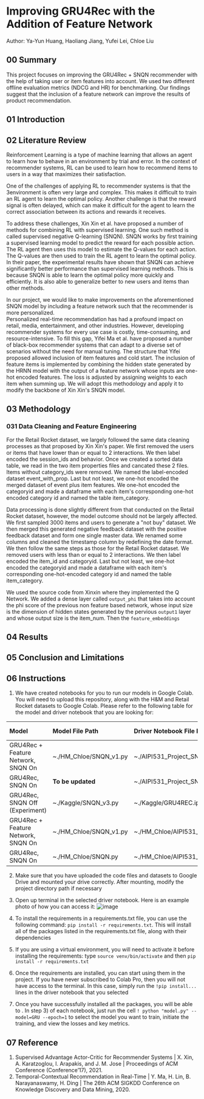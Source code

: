# Improving GRU4Rec with the Addition of Feature Network
Author: Ya-Yun Huang, Haoliang Jiang, Yufei Lei, Chloe Liu
## 00 Summary
This project focuses on improving the GRU4Rec + SNQN recommender with the help of taking user or item features into account. We used two different offline evaluation metrics (NDCG and HR) for benchmarking. Our findings suggest that the inclusion of a feature network can improve the results of product recommendation. 
## 01 Introduction
## 02 Literature Review
Reinforcement Learning is a type of machine learning that allows an agent to learn how to behave in an environment by trial and error. In the context of recommender systems, RL can be used to learn how to recommend items to users in a way that maximizes their satisfaction.  

One of the challenges of applying RL to recommender systems is that the 3environment is often very large and complex. This makes it difficult to train an RL agent to learn the optimal policy. Another challenge is that the reward signal is often delayed, which can make it difficult for the agent to learn the correct association between its actions and rewards it receives.  

To address these challenges, Xin Xin et al. have proposed a number of methods for combining RL with supervised learning. One such method is called supervised negative Q-learning (SNQN). SNQN works by first training a supervised learning model to predict the reward for each possible action. The RL agent then uses this model to estimate the Q-values for each action. The Q-values are then used to train the RL agent to learn the optimal policy. In their paper, the experimental results have shown that SNQN can achieve significantly better performance than supervised learning methods. This is because SNQN is able to learn the optimal policy more quickly and efficiently. It is also able to generalize better to new users and items than other methods.  

In our project, we would like to make improvements on the aforementioned SNQN model by including a feature network such that the recommender is more personalized.  
Personalized real-time recommendation has had a profound impact on retail, media, entertainment, and other industries. However, developing recommender systems for every use case is costly, time-consuming, and resource-intensive. To fill this gap, Yifei Ma et al. have proposed a number of black-box recommender systems that can adapt to a diverse set of scenarios without the need for manual tuning. The structure that Yifei proposed allowed inclusion of item features and cold start. The inclusion of feature items is implemented by combining the hidden state generated by the HRNN model with the output of a feature network whose inputs are one-hot encoded features. The loss is adjusted by assigning weights to each item when summing up. We will adopt this methodology and apply it to modify the backbone of Xin Xin's SNQN model.
## 03 Methodology
### 031 Data Cleaning and Feature Engineering
For the Retail Rocket dataset, we largely followed the same data cleaning processes as that proposed by Xin Xin's paper. We first removed the users or items that have lower than or equal to 2 interactions. We then label encoded the session_ids and behavior. Once we created a sorted data table, we read in the two item properties files and cancated these 2 files. Items without category_ids were removed. We named the label-encoded dataset event_with_prop. Last but not least, we one-hot encoded the merged dataset of event plus item features. We one-hot encoded the categoryid and made a dataframe with each item's corresponding one-hot encoded category id and named the table item_category.  

Data processing is done slightly different from that conducted on the Retail Rocket dataset, however, the model outcome should not be largely affected. We first sampled 3000 items and users to generate a "not buy" dataset. We then merged this generated negative feedback dataset with the positive feedback dataset and form one single master data. We renamed some columns and cleaned the timestamp column by redefining the date format. We then follow the same steps as those for the Retail Rocket dataset. We removed users with less than or equal to 2 interactions. We then label encoded the item_id and categoryid. Last but not least, we one-hot encoded the categoryid and made a dataframe with each item's corresponding one-hot-encoded category id and named the table item_category.  

We used the source code from Xinxin where they implemented the Q Network. We added a dense layer called `output_phi` that takes into account the phi score of the previous non feature based network, whose input size is the dimension of hidden states generated by the pervious `output1` layer and whose output size is the item_num. Then the `feature_embeddings` 
## 04 Results
## 05 Conclusion and Limitations
## 06 Instructions
1. We have created notebooks for you to run our models in Google Colab. You will need to upload this repository, along with the H&M and Retail Rocket datasets to Google Colab. Please refer to the following table for the model and driver notebook that you are looking for:  

| Model | Model File Path| Driver Notebook File Path | Data Source |
|:--------------|:-------------|:-------------|:-------------
| GRU4Rec + Feature Network, SNQN On| ~./HM_Chloe/SNQN_v1.py | ~./AIPI531_Project_SNQN_itemfeatures_retailrocket.ipynb | Retail Rocket |
| GRU4Rec, SNQN On| **To be updated** | ~./AIPI531_Project_SNQN_retailrocket.ipynb | Retail Rocket |
| GRU4Rec, SNQN Off (Experiment) | ~./Kaggle/SNQN_v3.py | ~./Kaggle/GRU4REC.ipynb | Retail Rocket |
| GRU4Rec + Feature Network, SNQN On | ~./HM_Chloe/SNQN_v1.py | ~./HM_Chloe/AIPI531_Project_SNQN_itemfeatures_HM.ipynb | H&M |
| GRU4Rec, SNQN On | ~./HM_Chloe/SNQN.py | ~./HM_Chloe/AIPI531_Project_SNQN_HM.ipynb | H&M |


2. Make sure that you have uploaded the code files and datasets to Google Drive and mounted your drive correctly. After mounting, modify the project directory path if necessary   

3. Open up terminal in the selected driver notebook. Here is an example photo of how you can access it: ![image](https://user-images.githubusercontent.com/90075179/236083065-e42fad95-ac6f-4b74-9651-c3de9728d20a.png)  

4. To install the requirements in a requirements.txt file, you can use the following command: `pip install -r requirements.txt`. This will install all of the packages listed in the requirements.txt file, along with their dependencies  

5. If you are using a virtual environment, you will need to activate it before installing the requirements: type `source venv/bin/activate` and then `pip install -r requirements.txt`  

6. Once the requirements are installed, you can start using them in the project. If you have never subscribed to Colab Pro, then you will not have access to the terminal. In this case, simply run the `!pip install...` lines in the driver notebook that you selected  

7. Once you have successfully installed all the packages, you will be able to . In step 3) of each notebook, just run the cell `! python "model.py" --model=GRU --epoch=1` to select the model you want to train, initiate the training, and view the losses and key metrics. 

## 07 Reference
1. Supervised Advantage Actor-Critic for Recommender Systems | X. Xin, A. Karatzoglou, I. Arapakis, and J. M. Jose | Proceedings of ACM Conference (Conference’17), 2021.  
2. Temporal-Contextual Recommendation in Real-Time | Y. Ma, H. Lin, B. Narayanaswamy, H. Ding | The 26th ACM SIGKDD Conference on Knowledge Discovery and Data Mining, 2020.
